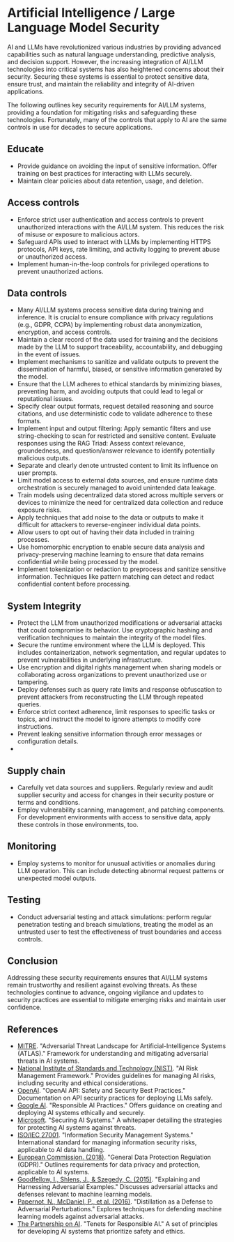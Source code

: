 # Artificial Intelligence / Large Language Model Security

AI and LLMs have revolutionized various industries by providing advanced capabilities such as natural language understanding, predictive analysis, and decision support. However, the increasing integration of AI/LLM technologies into critical systems has also heightened concerns about their security. Securing these systems is essential to protect sensitive data, ensure trust, and maintain the reliability and integrity of AI-driven applications.

The following outlines key security requirements for AI/LLM systems, providing a foundation for mitigating risks and safeguarding these technologies. Fortunately, many of the controls that apply to AI are the same controls in use for decades to secure applications.

## Educate

* Provide guidance on avoiding the input of sensitive information. Offer training on best practices for interacting with LLMs securely.
* Maintain clear policies about data retention, usage, and deletion. 



## Access controls

* Enforce strict user authentication and access controls to prevent unauthorized interactions with the AI/LLM system. This reduces the risk of misuse or exposure to malicious actors.
* Safeguard APIs used to interact with LLMs by implementing HTTPS protocols, API keys, rate limiting, and activity logging to prevent abuse or unauthorized access.
* Implement human-in-the-loop controls for privileged operations to prevent unauthorized actions.


## Data controls

* Many AI/LLM systems process sensitive data during training and inference. It is crucial to ensure compliance with privacy regulations (e.g., GDPR, CCPA) by implementing robust data anonymization, encryption, and access controls.
* Maintain a clear record of the data used for training and the decisions made by the LLM to support traceability, accountability, and debugging in the event of issues.
* Implement mechanisms to sanitize and validate outputs to prevent the dissemination of harmful, biased, or sensitive information generated by the model.
* Ensure that the LLM adheres to ethical standards by minimizing biases, preventing harm, and avoiding outputs that could lead to legal or reputational issues.
* Specify clear output formats, request detailed reasoning and source citations, and use deterministic code to validate adherence to these formats.
* Implement input and output filtering: Apply semantic filters and use string-checking to scan for restricted and sensitive content. Evaluate responses using the RAG Triad: Assess context relevance, groundedness, and question/answer relevance to identify potentially malicious outputs.
* Separate and clearly denote untrusted content to limit its influence on user prompts.
* Limit model access to external data sources, and ensure runtime data orchestration is securely managed to avoid unintended data leakage.
* Train models using decentralized data stored across multiple servers or devices to minimize the need for centralized data collection and reduce exposure risks.
* Apply techniques that add noise to the data or outputs to make it difficult for attackers to reverse-engineer individual data points.
* Allow users to opt out of having their data included in training processes.
* Use homomorphic encryption to enable secure data analysis and privacy-preserving machine learning to ensure that data remains confidential while being processed by the model.
* Implement tokenization or redaction to preprocess and sanitize sensitive information. Techniques like pattern matching can detect and redact confidential content before processing.




## System Integrity

* Protect the LLM from unauthorized modifications or adversarial attacks that could compromise its behavior. Use cryptographic hashing and verification techniques to maintain the integrity of the model files.
* Secure the runtime environment where the LLM is deployed. This includes containerization, network segmentation, and regular updates to prevent vulnerabilities in underlying infrastructure.
* Use encryption and digital rights management when sharing models or collaborating across organizations to prevent unauthorized use or tampering.
* Deploy defenses such as query rate limits and response obfuscation to prevent attackers from reconstructing the LLM through repeated queries.
* Enforce strict context adherence, limit responses to specific tasks or topics, and instruct the model to ignore attempts to modify core instructions.
* Prevent leaking sensitive information through error messages or configuration details.
* 

## Supply chain

* Carefully vet data sources and suppliers. Regularly review and audit supplier security and access for changes in their security posture or terms and conditions.
* Employ vulnerability scanning, management, and patching components. For development environments with access to sensitive data, apply these controls in those environments, too.




## Monitoring

* Employ systems to monitor for unusual activities or anomalies during LLM operation. This can include detecting abnormal request patterns or unexpected model outputs.

## Testing

* Conduct adversarial testing and attack simulations: perform regular penetration testing and breach simulations, treating the model as an untrusted user to test the effectiveness of trust boundaries and access controls.



## Conclusion

Addressing these security requirements ensures that AI/LLM systems remain trustworthy and resilient against evolving threats. As these technologies continue to advance, ongoing vigilance and updates to security practices are essential to mitigate emerging risks and maintain user confidence.


## References

* [MITRE](https://atlas.mitre.org/). "Adversarial Threat Landscape for Artificial-Intelligence Systems (ATLAS)." Framework for understanding and mitigating adversarial threats in AI systems.
* [National Institute of Standards and Technology (NIST)](https://www.nist.gov/itl/ai-risk-management-framework). "AI Risk Management Framework." Provides guidelines for managing AI risks, including security and ethical considerations.
* [OpenAI](https://platform.openai.com/docs). "OpenAI API: Safety and Security Best Practices." Documentation on API security practices for deploying LLMs safely.
* [Google AI](https://ai.google/responsibility/principles/). "Responsible AI Practices." Offers guidance on creating and deploying AI systems ethically and securely.
* [Microsoft](https://www.microsoft.com/ai). "Securing AI Systems." A whitepaper detailing the strategies for protecting AI systems against threats.
* [ISO/IEC 27001](https://www.iso.org/standard/27001). "Information Security Management Systems." International standard for managing information security risks, applicable to AI data handling.
* [European Commission. (2018)](https://gdpr-info.eu/). "General Data Protection Regulation (GDPR)." Outlines requirements for data privacy and protection, applicable to AI systems.
* [Goodfellow, I., Shlens, J., & Szegedy, C. (2015)](https://arxiv.org/abs/1412.6572). "Explaining and Harnessing Adversarial Examples." Discusses adversarial attacks and defenses relevant to machine learning models.
* [Papernot, N., McDaniel, P., et al. (2016)](https://arxiv.org/abs/1511.04508). "Distillation as a Defense to Adversarial Perturbations." Explores techniques for defending machine learning models against adversarial attacks.
* [The Partnership on AI](https://www.partnershiponai.org/). "Tenets for Responsible AI." A set of principles for developing AI systems that prioritize safety and ethics.

